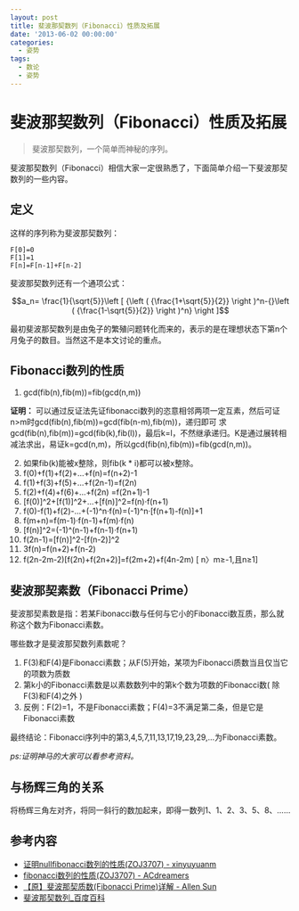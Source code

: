 ```yaml
---
layout: post
title: 斐波那契数列（Fibonacci）性质及拓展
date: '2013-06-02 00:00:00'
categories:
  - 姿势
tags:
  - 数论
  - 姿势
---
```


# 斐波那契数列（Fibonacci）性质及拓展

> 斐波那契数列，一个简单而神秘的序列。

斐波那契数列（Fibonacci）相信大家一定很熟悉了，下面简单介绍一下斐波那契数列的一些内容。

## 定义

这样的序列称为斐波那契数列：

```text
F[0]=0
F[1]=1
F[n]=F[n-1]+F[n-2]
```

斐波那契数列还有一个通项公式：

$$a_n= \frac{1}{\sqrt{5}}\left [ {\left ( {\frac{1+\sqrt{5}}{2}} \right )^n-{}\left ( {\frac{1-\sqrt{5}}{2}} \right )^n} \right ]$$

最初斐波那契数列是由兔子的繁殖问题转化而来的，表示的是在理想状态下第n个月兔子的数目。当然这不是本文讨论的重点。

## Fibonacci数列的性质

1. gcd(fib(n),fib(m))=fib(gcd(n,m))

**证明：** 可以通过反证法先证fibonacci数列的恣意相邻两项一定互素，然后可证n>m时gcd(fib(n),fib(m))=gcd(fib(n-m),fib(m))，递归即可
求gcd(fib(n),fib(m))=gcd(fib(k),fib(l))，最后k=l，不然继承递归。K是通过展转相减法求出，易证k=gcd(n,m)，所以gcd(fib(n),fib(m))=fib(gcd(n,m))。

2. 如果fib(k)能被x整除，则fib(k * i)都可以被x整除。
3. f(0)+f(1)+f(2)+…+f(n)=f(n+2)-1
4. f(1)+f(3)+f(5)+…+f(2n-1)=f(2n)
5. f(2)+f(4)+f(6)+…+f(2n) =f(2n+1)-1
6. \[f(0)\]^2+\[f(1)\]^2+…+\[f(n)\]^2=f(n)·f(n+1)
7. f(0)-f(1)+f(2)-…+(-1)^n·f(n)=(-1)^n·\[f(n+1)-f(n)\]+1
8. f(m+n)=f(m-1)·f(n-1)+f(m)·f(n)
9. \[f(n)\]^2=(-1)^(n-1)+f(n-1)·f(n+1)
10. f(2n-1)=\[f(n)\]^2-\[f(n-2)\]^2
11. 3f(n)=f(n+2)+f(n-2)
12. f(2n-2m-2)\[f(2n)+f(2n+2)\]=f(2m+2)+f(4n-2m) \[ n〉m≥-1,且n≥1\]

## 斐波那契素数（Fibonacci Prime）

斐波那契素数是指：若某Fibonacci数与任何与它小的Fibonacci数互质，那么就称这个数为Fibonacci素数。

哪些数才是斐波那契数列素数呢？

1. F(3)和F(4)是Fibonacci素数；从F(5)开始，某项为Fibonacci质数当且仅当它的项数为质数
2. 第k小的Fibonacci素数是以素数数列中的第k个数为项数的Fibonacci数( 除F(3)和F(4)之外 )
3. 反例：F(2)=1，不是Fibonacci素数；F(4)=3不满足第二条，但是它是Fibonacci素数

最终结论：Fibonacci序列中的第3,4,5,7,11,13,17,19,23,29,...为Fibonacci素数。

*ps:证明神马的大家可以看参考资料。* 

## 与杨辉三角的关系

将杨辉三角左对齐，将同一斜行的数加起来，即得一数列1、1、2、3、5、8、……

## 参考内容

+ [证明nullfibonacci数列的性质(ZOJ3707) - xinyuyuanm](http://www.cnblogs.com/xinyuyuanm/archive/2013/05/29/3106627.html)
+ [fibonacci数列的性质(ZOJ3707) - ACdreamers](http://blog.csdn.net/acdreamers/article/details/8989772)
+ [【原】斐波那契质数(Fibonacci Prime)详解 - Allen Sun](http://www.cnblogs.com/allensun/archive/2011/01/27/1946282.html)
+ [斐波那契数列_百度百科](http://baike.baidu.cn/view/816.htm)
